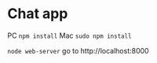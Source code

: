 Chat app
========

PC ```npm install```
Mac ```sudo npm install```

```node web-server```
go to http://localhost:8000